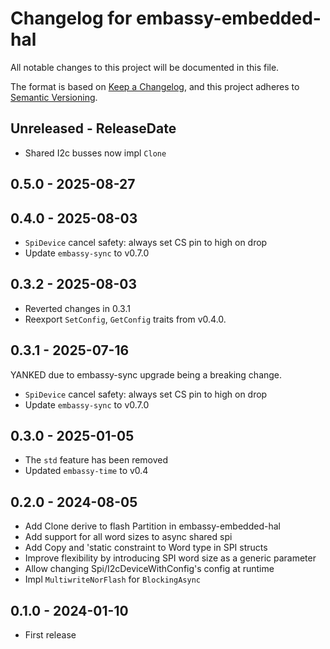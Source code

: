 # Changelog for embassy-embedded-hal

All notable changes to this project will be documented in this file.

The format is based on [Keep a Changelog](https://keepachangelog.com/en/1.0.0/),
and this project adheres to [Semantic Versioning](https://semver.org/spec/v2.0.0.html).

<!-- next-header -->
## Unreleased - ReleaseDate

- Shared I2c busses now impl `Clone`

## 0.5.0 - 2025-08-27

## 0.4.0 - 2025-08-03

- `SpiDevice` cancel safety: always set CS pin to high on drop
- Update `embassy-sync` to v0.7.0

## 0.3.2 - 2025-08-03

- Reverted changes in 0.3.1
- Reexport `SetConfig`, `GetConfig` traits from v0.4.0.

## 0.3.1 - 2025-07-16

YANKED due to embassy-sync upgrade being a breaking change.

- `SpiDevice` cancel safety: always set CS pin to high on drop
- Update `embassy-sync` to v0.7.0

## 0.3.0 - 2025-01-05

- The `std` feature has been removed
- Updated `embassy-time` to v0.4

## 0.2.0 - 2024-08-05

- Add Clone derive to flash Partition in embassy-embedded-hal
- Add support for all word sizes to async shared spi
- Add Copy and 'static constraint to Word type in SPI structs
- Improve flexibility by introducing SPI word size as a generic parameter
- Allow changing Spi/I2cDeviceWithConfig's config at runtime
- Impl `MultiwriteNorFlash` for `BlockingAsync`

## 0.1.0 - 2024-01-10

- First release
